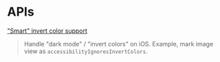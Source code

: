 # APIs

["Smart" invert color support](https://duan.ca/2017/12/20/smart-invert-support-for-you-app/)
> Handle "dark mode" / "invert colors" on iOS. Example, mark image view as `accessibilityIgnoresInvertColors`.
